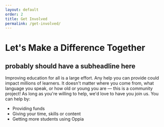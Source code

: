 ```yaml
---
layout: default
order: 2
title: Get Involved
permalink: /get-involved/
---
```


<h1>Let's Make a Difference Together</h1>
<h2>probably should have a subheadline here</h2>
<p>Improving education for all is a large effort. Any help you can provide could impact millions of learners. It doesn't matter where you come from, what language you speak, or how old or young you are — this is a community project! As long as you're willing to help, we'd love to have you join us. You can help by:</p>

- Providing funds
- Giving your time, skills or content
- Getting more students using Oppia

